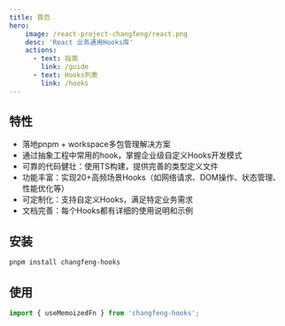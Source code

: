 ```yaml
---
title: 首页
hero:
    image: /react-project-changfeng/react.png
    desc: 'React 业务通用Hooks库'
    actions:
      - text: 指南
        link: /guide
      - text: Hooks列表
        link: /hooks
---
```


## 特性
- 落地pnpm + workspace多包管理解决方案
- 通过抽象工程中常用的hook，掌握企业级自定义Hooks开发模式
- 可靠的代码健壮：使用TS构建，提供完善的类型定义文件
- 功能丰富：实现20+高频场景Hooks（如网络请求、DOM操作、状态管理、性能优化等）
- 可定制化：支持自定义Hooks，满足特定业务需求
- 文档完善：每个Hooks都有详细的使用说明和示例

## 安装
```bash
pnpm install changfeng-hooks
```

## 使用
```ts
import { useMemoizedFn } from 'changfeng-hooks';
```
